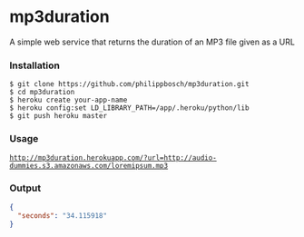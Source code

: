 mp3duration
===========

A simple web service that returns the duration of an MP3 file given as a URL


### Installation

```shell
$ git clone https://github.com/philippbosch/mp3duration.git
$ cd mp3duration
$ heroku create your-app-name
$ heroku config:set LD_LIBRARY_PATH=/app/.heroku/python/lib
$ git push heroku master
```


### Usage

[`http://mp3duration.herokuapp.com/?url=http://audio-dummies.s3.amazonaws.com/loremipsum.mp3`](http://mp3duration.herokuapp.com/?url=http://audio-dummies.s3.amazonaws.com/loremipsum.mp3)


### Output

```json
{
  "seconds": "34.115918"
}
```
